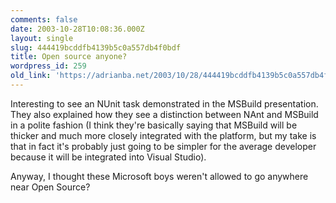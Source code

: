 ```yaml
---
comments: false
date: 2003-10-28T10:08:36.000Z
layout: single
slug: 444419bcddfb4139b5c0a557db4f0bdf
title: Open source anyone?
wordpress_id: 259
old_link: 'https://adrianba.net/2003/10/28/444419bcddfb4139b5c0a557db4f0bdf/'
---
```

Interesting to see an NUnit task demonstrated in the MSBuild
presentation. They also explained how they see a distinction
between NAnt and MSBuild in a polite fashion (I think they're
basically saying that MSBuild will be thicker and much more closely
integrated with the platform, but my take is that in fact it's
probably just going to be simpler for the average developer because
it will be integrated into Visual Studio).

Anyway, I thought these Microsoft boys weren't allowed to go
anywhere near Open Source?

